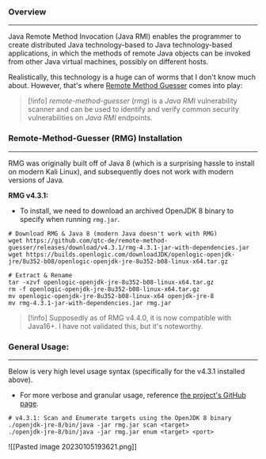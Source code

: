 
### Overview
--- 
Java Remote Method Invocation (Java RMI) enables the programmer to create distributed Java technology-based to Java technology-based applications, in which the methods of remote Java objects can be invoked from other Java virtual machines, possibly on different hosts.

Realistically, this technology is a huge can of worms that I don't know much about.  However, that's where [Remote Method Guesser](https://github.com/qtc-de/remote-method-guesser) comes into play:

>[!info]
> _remote-method-guesser_ (_rmg_) is a _Java RMI_ vulnerability scanner and can be used to identify and verify common security vulnerabilities on _Java RMI_ endpoints.


### Remote-Method-Guesser (RMG) Installation
---
RMG was originally built off of Java 8 (which is a surprising hassle to install on modern Kali Linux), and subsequently does not work with modern versions of Java.

**RMG v4.3.1:**
- To install, we need to download an archived OpenJDK 8 binary to specify when running ``rmg.jar``. 

```shell
# Download RMG & Java 8 (modern Java doesn't work with RMG)
wget https://github.com/qtc-de/remote-method-guesser/releases/download/v4.3.1/rmg-4.3.1-jar-with-dependencies.jar
wget https://builds.openlogic.com/downloadJDK/openlogic-openjdk-jre/8u352-b08/openlogic-openjdk-jre-8u352-b08-linux-x64.tar.gz

# Extract & Rename
tar -xzvf openlogic-openjdk-jre-8u352-b08-linux-x64.tar.gz
rm -f openlogic-openjdk-jre-8u352-b08-linux-x64.tar.gz
mv openlogic-openjdk-jre-8u352-b08-linux-x64 openjdk-jre-8
mv rmg-4.3.1-jar-with-dependencies.jar rmg.jar
```

>[!info]
>	Supposedly as of RMG v4.4.0, it is now compatible with Java16+.  I have not validated this, but it's noteworthy.


### General Usage:
---
Below is very high level usage syntax (specifically for the v4.3.1 installed above).
- For more verbose and granular usage, reference [the project's GitHub page](https://github.com/qtc-de/remote-method-guesser).

```shell
# v4.3.1: Scan and Enumerate targets using the OpenJDK 8 binary
./openjdk-jre-8/bin/java -jar rmg.jar scan <target>
./openjdk-jre-8/bin/java -jar rmg.jar enum <target> <port>
```

![[Pasted image 20230105193621.png]]
